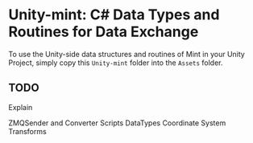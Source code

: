 # Unity-mint: C# Data Types and Routines for Data Exchange

To use the Unity-side data structures and routines of Mint in your Unity Project, simply copy this `Unity-mint` folder into the `Assets` folder.

## TODO

Explain

ZMQSender and Converter Scripts
DataTypes
Coordinate System Transforms